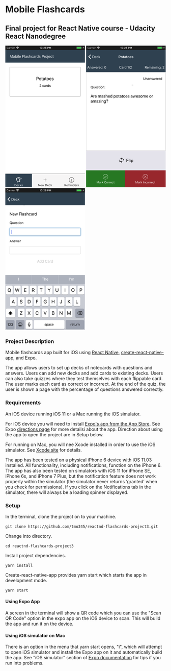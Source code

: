 # Mobile Flashcards
## Final project for React Native course - Udacity React Nanodegree

![Main View](./assets/screenshots/DeckList250.png)
![Main View](./assets/screenshots/Quiz250.png)
![Main View](./assets/screenshots/AddCard250.png)

### Project Description
Mobile flashcards app built for iOS using [React Native](https://facebook.github.io/react-native/), [create-react-native-app](https://github.com/react-community/create-react-native-app), and
[Expo](https://expo.io/).

The app allows users to set up decks of notecards with questions and answers. Users can add new
decks and add cards to existing decks. Users can also take quizzes where they test themselves with
each flippable card. The user marks each card as correct or incorrect. At the end of the quiz, the
user is shown a page with the percentage of questions answered correctly.



### Requirements
An iOS device running iOS 11 or a Mac running the iOS simulator.

For iOS device you will need to install [Expo's app from the App
Store](https://itunes.apple.com/us/app/expo-client/id982107779?mt=8). See Expo [directions page](https://docs.expo.io/versions/latest/introduction/installation.html) for more
detailsi about the app. Direction about using the app to open the project are in Setup below.

For running on Mac, you will nee Xcode installed in order to use the iOS simulator. See [Xcode
site](https://developer.apple.com/xcode/) for details.

The app has been tested on a physical iPhone 6 device with iOS 11.03 installed. All functionality,
including notifications, function on the iPhone 6. The app has also been tested on simulators with
iOS 11 for iPhone SE, iPhone 6s, and iPhone 7 Plus, but the notification feature does not work
properly within the simulator (the simulator never returns ‘granted’ when you check for permissions).
If you click on the Notifications tab in the simulator, there will always be a loading spinner displayed.

### Setup

In the terminal, clone the project on to your machine.
```
git clone https://github.com/tmo345/reactnd-flashcards-project3.git
```
Change into directory.
```
cd reactnd-flashcards-project3
```

Install project dependencies.
```
yarn install
```

Create-react-native-app provides yarn start which starts the app in development mode.
```
yarn start
```
#### Using Expo App
A screen in the terminal will show a QR code which you can use the "Scan QR Code" option in the expo
app on the iOS device to scan. This will build the app and run it on the device.

#### Using iOS simulator on Mac
There is an option in the menu that yarn start opens, "i", which will attempt to open iOS simulator
and install the Expo app on it and automatically build the app. See "iOS simulator" section of [Expo
documentation](https://docs.expo.io/versions/latest/introduction/installation.html) for tips if you
run into problems.

